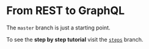 # From REST to GraphQL

The `master` branch is just a starting point.

To see the **step by step tutorial** visit the [`steps`](https://github.com/kamilkisiela/angular2-rest-to-graphql/tree/master) branch.
